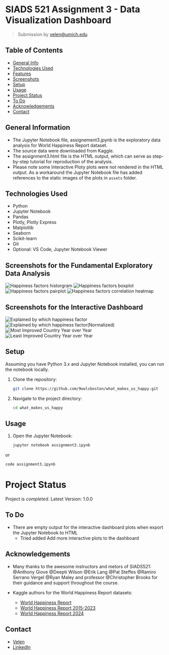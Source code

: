 # SIADS 521 Assignment 3 - Data Visualization Dashboard

> Submission by velen@umich.edu

## Table of Contents
* [General Info](#general-information)
* [Technologies Used](#technologies-used)
* [Features](#features)
* [Screenshots](#screenshots)
* [Setup](#setup)
* [Usage](#usage)
* [Project Status](#project-status)
* [To Do](#to-do)
* [Acknowledgements](#acknowledgements)
* [Contact](#contact)

## General Information
- The Jupyter Notebook file, assignement3.jpynb is the exploratory data analysis for World Happiness Report dataset.
- The source data were downloaded from Kaggle.
- The assignment3.html file is the HTML output, which can serve as step-by-step tutorial for reproduction of the analysis. 
- Please note some Interactive Ploty plots were not rendered in the HTML output. As a workaround the Jupyter Notebook file has added references to the static images of the plots in `assets` folder.

## Technologies Used
- Python
- Jupyter Notebook
- Pandas
- Plotly, Plotly Express
- Matplotlib
- Seaborn
- Scikit-learn
- Git
- Optional: VS Code, Jupyter Notebook Viewer

## Screenshots for the Fundamental Exploratory Data Analysis
![Happiness factors historgram](./assets/whr_factors_histogram.png)
![Happiness factors boxplot](./assets/whr_factors_boxplot.png)
![Happiness factors pairplot](./assets/whr_factors_pairplot.png)
![Happiness factors correlation heatmap](./assets/whr_corr_heatmap.png)

## Screenshots for the Interactive Dashboard
![Explained by which happiness factor](./assets/whr_factors_radar.png)
![Explained by which happiness factor(Normalized)](./assets/whr_factors_polar.png)
![Most Improved Country Year over Year](./assets/whr_most_improved.png)
![Least Improved Country Year over Year](./assets/whr_least_improved.png)

## Setup
Assuming you have Python 3.x and Jupyter Notebook installed, you can run the notebook locally.
1. Clone the repository:
   ```bash
   git clone https://github.com/9owlsboston/what_makes_us_happy.git
   ```
2. Navigate to the project directory:
   ```bash
   cd what_makes_us_happy
   ```

## Usage
1. Open the Jupyter Notebook:
   ```bash
   jupyter notebook assignment3.ipynb
   ```
or
   ```bash
   code assignment3.ipynb
   ```  

# Project Status
Project is _completed_.
Latest Version: 1.0.0


## To Do
- There are empty output for the interactive dashboard plots when export the Jupyter Notebook to HTML
  - Tried added Add more interactive plots to the dashboard

## Acknowledgements
- Many thanks to the awesome instructors and metors of SIADS521:
  @Anthony Giove
  @Deepti Wilson
  @Erik Lang
  @Pat Steffes
  @Ramiro Serrano Vergel
  @Ryan Maley
and professor @Christopher Brooks 
for their guidance and support throughout the course. 

- Kaggle authors for the World Happiness Report datasets:
  - [World Happiness Report](https://www.kaggle.com/datasets/unsdsn/world-happiness)
  - [World Happiness Report 2015-2023](https://www.kaggle.com/datasets/fqayyum73/world-happiness-report-2015-2023)
  - [World Happiness Report 2024](https://www.kaggle.com/datasets/ajaypalsinghlo/world-happiness-report-2024)
  
## Contact
- [Velen](velen@umich.edu)
- [LinkedIn](https://www.linkedin.com/in/velenliang)